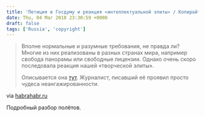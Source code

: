 ```yaml
---
title: 'Петиция в Госдуму и реакция «интеллектуальной элиты» / Копирайт / Хабрахабр'
date: Thu, 04 Mar 2010 23:30:59 +0000
draft: false
tags: ['Russia', 'copyright']
---
```


> Вполне нормальные и разумные требования, не правда ли? Многие из них реализованы в разных странах мира, например свобода панорамы или свободные лицензии. Однако очень скоро последовала реакция нашей «творческой элиты».  
>   
> Описывается она [тут](http://kommersant.ru/doc.aspx?DocsID=1331400). Журналист, писавший её проявил просто чудеса неангажированности.

via [habrahabr.ru](http://habrahabr.ru/blogs/copyright/86415/)

Подробный разбор полётов.